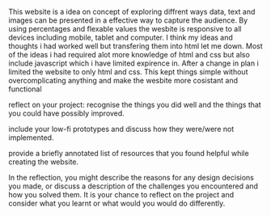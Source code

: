 This website is a idea on concept of exploring diffrent ways data, text and images can be presented in a effective way to capture the audience. By using percentages and flexable values the wesbite is responsive to all devices including mobile, tablet and computer. I think my ideas and thoughts i had worked well but transfering them into html let me down. Most of the ideas i had required alot more knowledge of html and css but also include javascript which i have limited expirence in. After a change in plan i limited the website to only html and css. This kept things simple without overcomplicating anything and make the wesbite more cosistant and functional 




reflect on your project: recognise the things you did well and the things that you could have possibly improved.

include your low-fi prototypes and discuss how they were/were not implemented.

provide a briefly annotated list of resources that you found helpful while creating the website. 

In the reflection, you might describe the reasons for any design decisions you made, or discuss a description of the challenges you encountered and how you solved them. It is your chance to reflect on the project and consider what you learnt or what would you would do differently.